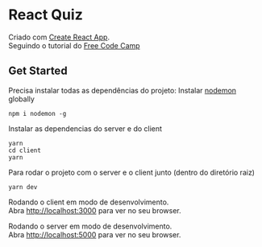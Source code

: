 # React Quiz

Criado com [Create React App](https://github.com/facebookincubator/create-react-app).<br>
Seguindo o tutorial do [Free Code Camp](https://medium.freecodecamp.org/how-to-make-create-react-app-work-with-a-node-backend-api-7c5c48acb1b0)

## Get Started
Precisa instalar todas as dependências do projeto:
Instalar [nodemon](https://github.com/remy/nodemon) globally

```
npm i nodemon -g
```

Instalar as dependencias do server e do client

```
yarn
cd client
yarn
```

Para rodar o projeto com o server e o client junto (dentro do diretório raiz)

```
yarn dev
```

Rodando o client em modo de desenvolvimento.<br>
Abra [http://localhost:3000](http://localhost:3000) para ver no seu browser.

Rodando o server em modo de desenvolvimento.<br>
Abra [http://localhost:5000](http://localhost:5000) para ver no seu browser.